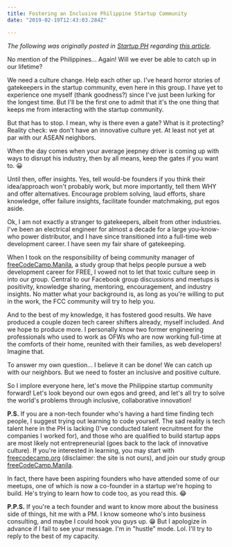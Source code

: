 ```yaml
---
title: Fostering an Inclusive Philippine Startup Community
date: "2019-02-19T12:43:03.284Z"

---
```


*The following was originally posted in [Startup PH](https://www.facebook.com/groups/startupph/permalink/2099244236833497/) regarding [this article](https://techcollectivesea.com/2019/02/19/whats-next-for-tech-unicorns-in-southeast-asia/).*

No mention of the Philippines... Again! Will we ever be able to catch up in our lifetime?

We need a culture change. Help each other up. I've heard horror stories  of gatekeepers in the startup community, even here in this group. I  have yet to experience one myself (thank goodness?) since I've just been lurking for the longest time. But I'll be the first one to admit that  it's the one thing that keeps me from interacting with the startup  community.

But that has to stop. I mean, why is there even a  gate? What is it protecting? Reality check: we don't have an innovative  culture yet. At least not yet at par with our ASEAN neighbors.

When the day comes when your average jeepney driver is coming up with ways to disrupt his industry, then by all means, keep the gates if you want to. :grinning:

Until then, offer insights. Yes, tell would-be founders if you think  their idea/approach won't probably work, but more importantly, tell them  WHY and offer alternatives. Encourage problem solving, laud efforts,  share knowledge, offer failure insights, facilitate founder matchmaking,  put egos aside.

Ok, I am not exactly a stranger to gatekeepers, albeit from other industries. I've been an electrical engineer for almost a decade for a large you-know-who power distributor, and I have since transitioned into a full-time web development career. I have seen my fair share of gatekeeping.

When I took on the responsibility of being community manager of [freeCodeCamp.Manila](https://www.facebook.com/groups/free.code.camp.manila/), a study group that helps people pursue a web development career for FREE, I vowed not to let that toxic culture seep in into our group. Central to our Facebook group discussions and meetups is positivity, knowledge sharing, mentoring, encouragement, and industry insights. No matter what your background is, as long as you're willing to put in the work, the FCC community will try to help you.

And to the best of my knowledge, it has fostered good results. We have produced a couple dozen tech career shifters already, myself included. And we hope to produce more. I personally know two former engineering professionals who  used to work as OFWs who are now working full-time at the comforts of their home, reunited with their families, as web developers! Imagine that.

To answer my own question... I believe it can be done! We can catch up with our neighbors. But we need to foster an inclusive and positive culture.

So I implore everyone here, let's move the Philippine startup community forward! Let's look beyond our own egos and  greed, and let's all try to solve the world's problems through inclusive, collaborative innovation!

**P.S.** If you are a non-tech founder who's having a hard time finding tech people, I suggest trying out learning to code yourself. The sad reality is tech talent here in the PH is lacking (I've conducted talent recruitment for the companies I  worked for), and those who are qualified to build startup apps are most likely not entrepreneurial (goes back to the lack of innovative culture). If you're interested in learning, you may start with [freecodecamp.org](https://www.freecodecamp.org) (disclaimer: the site is not ours), and join our study group [freeCodeCamp.Manila](https://www.facebook.com/groups/free.code.camp.manila/). 

In fact, there have been aspiring founders who have attended some of our meetups, one of which is now a co-founder in a startup we're hoping to build. He's trying to learn how to code too, as you read this. :joy:

**P.P.S.** If you're a tech founder and want to know more about the  business side of things, hit me with a PM. I know someone who's into business consulting, and maybe I could hook you guys up. :grin: But I apologize in advance if I fail to see your message. I'm in "hustle" mode. Lol. I'll try to reply to the best of my capacity.